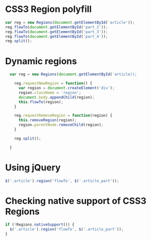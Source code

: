 CSS3 Region polyfill
=======

```javascript
var reg = new Regions(document.getElementById('article'));
reg.flowTo(document.getElementById('part_2'));
reg.flowTo(document.getElementById('part_3'));
reg.flowTo(document.getElementById('part_4'));
reg.split();
```

Dynamic regions
=========
```javascript
  var reg = new Regions(document.getElementById('article));

    reg.requestNewRegion = function() {
      var region = document.createElement('div');
      region.className = 'region';
      document.body.appendChild(region);
      this.flowTo(region);
    }

    reg.requestRemoveRegion = function(region) {
      this.removeRegion(region);
      region.parentNode.removeChild(region);
    }

    reg.split();

  }
```

Using jQuery
=========
```javascript
$('.article').region('flowTo', $('.article_part'));
```


Checking native support of CSS3 Regions
=========
```javascript
if (!Regions.nativeSupport()) {
  $('.article').region('flowTo', $('.article_part'));
}
```